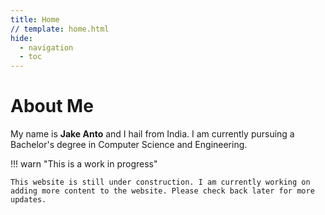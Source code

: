 ```yaml
---
title: Home
// template: home.html
hide:
  - navigation
  - toc
---
```


# About Me

My name is **Jake Anto** and I hail from India. I am currently pursuing a Bachelor's degree in Computer Science and Engineering.

!!! warn "This is a work in progress"

    This website is still under construction. I am currently working on adding more content to the website. Please check back later for more updates.
